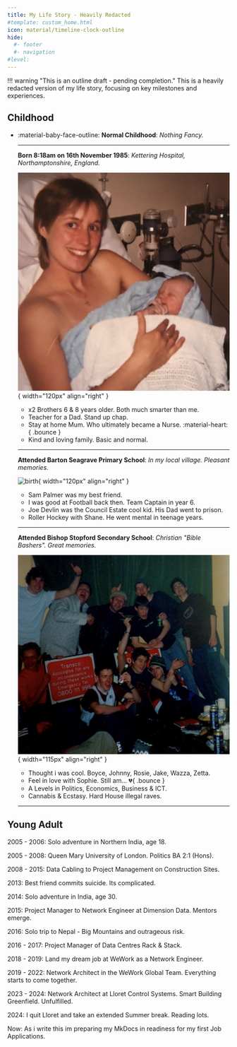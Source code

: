 ```yaml
---
title: My Life Story - Heavily Redacted 
#template: custom_home.html 
icon: material/timeline-clock-outline
hide:
  #- footer
  #- navigation
#level:
---
```


!!! warning "This is an outline draft - pending completion."
    This is a heavily redacted version of my life story, focusing on key milestones and experiences.

## Childhood

<div class="grid cards" markdown>

- :material-baby-face-outline: **Normal Childhood**: *Nothing Fancy.*

    --- 
    
    **Born 8:18am on 16th November 1985**: *Kettering Hospital, Northamptonshire, England.*

    ![birth](/assets/images/whoami/birth.jpeg){ width="120px" align="right" }

    - x2 Brothers 6 & 8 years older. Both much smarter than me.
    - Teacher for a Dad. Stand up chap. 
    - Stay at home Mum. Who ultimately became a Nurse. :material-heart:{ .bounce }
    - Kind and loving family. Basic and normal. 

    ---

    **Attended Barton Seagrave Primary School**: *In my local village. Pleasant memories.*

    ![birth](/assets/images/whoami/school.jpeg){ width="120px" align="right" }

    - Sam Palmer was my best friend.
    - I was good at Football back then. Team Captain in year 6.
    - Joe Devlin was the Council Estate cool kid. His Dad went to prison.
    - Roller Hockey with Shane. He went mental in teenage years.  

    ---

    **Attended Bishop Stopford Secondary School**: *Christian "Bible Bashers". Great memories.*

    ![birth](/assets/images/whoami/bishop.jpeg){ width="115px" align="right" }

    - Thought i was cool. Boyce, Johnny, Rosie, Jake, Wazza, Zetta. 
    - Feel in love with Sophie. Still am... :broken_heart:{ .bounce }
    - A Levels in Politics, Economics, Business & ICT. 
    - Cannabis & Ecstasy. Hard House illegal raves.  

    ---

</div>

## Young Adult


2005 - 2006: Solo adventure in Northern India, age 18. 

2005 - 2008: Queen Mary University of London. Politics BA 2:1 (Hons).

2008 - 2015: Data Cabling to Project Management on Construction Sites.

2013: Best friend commits suicide. Its complicated. 

2014: Solo adventure in India, age 30.

2015: Project Manager to Network Engineer at Dimension Data. Mentors emerge. 

2016: Solo trip to Nepal - Big Mountains and outrageous risk. 

2016 - 2017: Project Manager of Data Centres Rack & Stack.

2018 - 2019: Land my dream job at WeWork as a Network Engineer. 

2019 - 2022: Network Architect in the WeWork Global Team. Everything starts to come together. 

2023 - 2024: Network Architect at Lloret Control Systems. Smart Building Greenfield. Unfulfilled. 

2024: I quit Lloret and take an extended Summer break. Reading lots. 

Now: As i write this im preparing my MkDocs in readiness for my first Job Applications. 